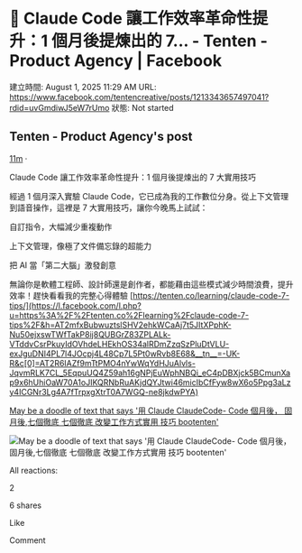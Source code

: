 # 🚀 Claude Code 讓工作效率革命性提升：1 個月後提煉出的 7... - Tenten - Product Agency | Facebook

建立時間: August 1, 2025 11:29 AM
URL: https://www.facebook.com/tentencreative/posts/1213343657497041?rdid=uvGmdiwJ5eW7rUmo
狀態: Not started

## Tenten - Product Agency's post

[11m](https://www.facebook.com/tentencreative/posts/pfbid02f7aewUucRFHeKoK2eSR4Ggv5tQrTzV43uSivEeTyH4nGQMRY1B8P2CcPxChZNfPLl?__cft__[0]=AZU-ap0bv7brSbD6utoxwchQQNbA2ZOvC5OlGiM31XEJiRuV-1kgrPkUR50Y6hkXtLyJumRnjwe9C2huruNbK5HG-CLAeivrP4wDsMi2H-WzqE27rgqbCqwIrFcXl_b0FyVNJbDczz_yecYpT2Vk1VXN3J_LO8YG_OUjCeLpKhA0mw&__tn__=%2CO%2CP-R) ·

Claude Code 讓工作效率革命性提升：1 個月後提煉出的 7 大實用技巧

經過 1 個月深入實驗 Claude Code，它已成為我的工作數位分身。從上下文管理到語音操作，這裡是 7 大實用技巧，讓你今晚馬上試試：

自訂指令，大幅減少重複動作

上下文管理，像極了文件備忘錄的超能力

把 AI 當「第二大腦」激發創意

無論你是軟體工程師、設計師還是創作者，都能藉由這些模式減少時間浪費，提升效率！趕快看看我的完整心得體驗  [https://tenten.co/learning/claude-code-7-tips/](https://l.facebook.com/l.php?u=https%3A%2F%2Ftenten.co%2Flearning%2Fclaude-code-7-tips%2F&h=AT2mfxBubwuztslSHV2ehkWCaAj7t5JItXPphK-Nu50ejxswTWfTakP8ij8QUBGrZ83ZPLALk-VTddvCsrPkuyIdOVhdeLHEkhOS34alRDmZzqSzPluDtVLU-exJguDNI4PL7l4JOcpj4L48Cp7L5Pt0wRvb8E68&__tn__=-UK-R&c[0]=AT2R6IAZf9mTtPMO4nYwWqYdHJuAlvls-JqvmRLK7CL_5EqpuUQ4Z59ah16gNPjEuWphNBQi_eC4pDBXjck5BCmunXap9x6hUhiOaW70A1oJIKQRNbRuAKjdQYJtwi46micIbCfFyw8wX6o5Ppg3aLzy4ICGNr3Lg4A7fTrpxgXtrT0A7WGQ-ne8jkdwPYA)

[May be a doodle of text that says '用 Claude ClaudeCode- Code 個月後， 固月後,七個徹底 七個徹底 改變工作方式實用 技巧 bootenten'](https://www.facebook.com/photo/?fbid=1213343630830377&set=a.568239615340785&__cft__[0]=AZU-ap0bv7brSbD6utoxwchQQNbA2ZOvC5OlGiM31XEJiRuV-1kgrPkUR50Y6hkXtLyJumRnjwe9C2huruNbK5HG-CLAeivrP4wDsMi2H-WzqE27rgqbCqwIrFcXl_b0FyVNJbDczz_yecYpT2Vk1VXN3J_LO8YG_OUjCeLpKhA0mw&__tn__=EH-R)

![May be a doodle of text that says '用 Claude ClaudeCode- Code 個月後， 固月後,七個徹底 七個徹底 改變工作方式實用 技巧 bootenten'](https://scontent-iad3-1.xx.fbcdn.net/v/t39.30808-6/525844039_1213343637497043_6740492006092217438_n.jpg?stp=dst-jpg_s960x960_tt6&_nc_cat=108&ccb=1-7&_nc_sid=127cfc&_nc_ohc=DUdLtHTJmEcQ7kNvwFRu2Ys&_nc_oc=AdmhtkDW14WTBq1JIQ0q1Upu8yRMjJvIIeHpEnlK-W3J9FprEwEWkH49U-Yf4ySj04s&_nc_zt=23&_nc_ht=scontent-iad3-1.xx&_nc_gid=3_jGcrobpNL2udHgBfI5Yg&oh=00_AfQQfOMq1vz_qcBYv0vLYeHS2hiOrp7i0rEn7etOLAy7YA&oe=68921A91)

All reactions:

2

6 shares

Like

Comment